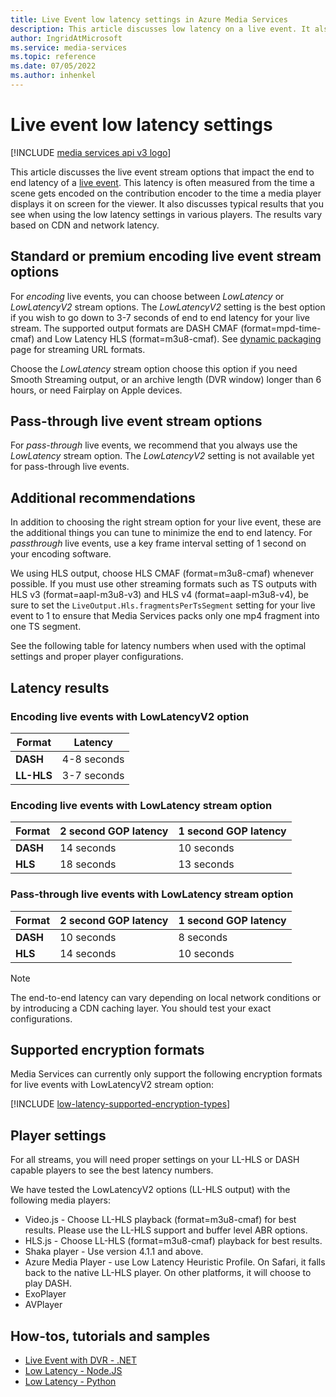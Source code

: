 ```yaml
---
title: Live Event low latency settings in Azure Media Services
description: This article discusses low latency on a live event. It also discusses typical results that you see when using the low latency settings in various players. The results vary based on CDN and network latency.
author: IngridAtMicrosoft
ms.service: media-services
ms.topic: reference
ms.date: 07/05/2022
ms.author: inhenkel
---
```


# Live event low latency settings

[!INCLUDE [media services api v3 logo](./includes/v3-hr.md)]

This article discusses the live event stream options that impact the end to end latency of a [live event](/rest/api/media/liveevents). This latency is often measured from the time a scene gets encoded on the contribution encoder to the time a media player displays it on screen for the viewer. It also discusses typical results that you see when using the low latency settings in various players. The results vary based on CDN and network latency.


## Standard or premium encoding live event stream options
For *encoding* live events, you can choose between *LowLatency* or *LowLatencyV2* stream options. The *LowLatencyV2* setting is the best option if you wish to go down to 3-7 seconds of end to end latency for your live stream. The supported output formats are DASH CMAF (format=mpd-time-cmaf) and Low Latency HLS (format=m3u8-cmaf). See [dynamic packaging](encode-dynamic-packaging-concept.md) page for streaming URL formats.

Choose the *LowLatency* stream option choose this option if you need Smooth Streaming output, or an archive length (DVR window) longer than 6 hours, or need Fairplay on Apple devices.

## Pass-through live event stream options
For *pass-through* live events, we recommend that you always use the *LowLatency* stream option. The *LowLatencyV2* setting is not available yet for pass-through live events.

## Additional recommendations

In addition to choosing the right stream option for your live event, these are the additional things you can tune to minimize the end to end latency.
For *passthrough* live events, use a key frame interval setting of 1 second on your encoding software.

We using HLS output, choose HLS CMAF (format=m3u8-cmaf) whenever possible. If you must use other streaming formats such as TS outputs with HLS v3 (format=aapl-m3u8-v3) and HLS v4 (format=aapl-m3u8-v4), be sure to set the `LiveOutput.Hls.fragmentsPerTsSegment` setting for your live event to 1 to ensure that Media Services packs only one mp4 fragment into one TS segment.

See the following table for latency numbers when used with the optimal settings and proper player configurations.

## Latency results
### Encoding live events with LowLatencyV2 option

| Format | Latency |
|---|---|
|**DASH**| 4-8 seconds|
|**LL-HLS**| 3-7 seconds|

### Encoding live events with LowLatency stream option

| Format |2 second GOP latency |1 second GOP latency |
|---|---|---|
|**DASH**|14 seconds |10 seconds|
|**HLS**|18 seconds |13 seconds|

### Pass-through live events with LowLatency stream option
| Format | 2 second GOP latency | 1 second GOP latency |
|---|---|---|
|**DASH**|10 seconds|8 seconds|
|**HLS**|14 seconds|10 seconds|

> [!NOTE]
> The end-to-end latency can vary depending on local network conditions or by introducing a CDN caching layer. You should test your exact configurations.

## Supported encryption formats

Media Services can currently only support the following encryption formats for live events with LowLatencyV2 stream option:

[!INCLUDE [low-latency-supported-encryption-types](includes/low-latency-supported-encryption-types.md)]

## Player settings

For all streams, you will need proper settings on your LL-HLS or DASH capable players to see the best latency numbers.

We have tested the LowLatencyV2 options (LL-HLS output) with the following media players:

- Video.js - Choose LL-HLS playback (format=m3u8-cmaf) for best results. Please use the LL-HLS support and buffer level ABR options.
- HLS.js - Choose LL-HLS (format=m3u8-cmaf) playback for best results.
- Shaka player - Use version 4.1.1 and above.
- Azure Media Player - use Low Latency Heuristic Profile. On Safari, it falls back to the native LL-HLS player.  On other platforms, it will choose to play DASH.
- ExoPlayer
- AVPlayer

## How-tos, tutorials and samples

- [Live Event with DVR - .NET](https://github.com/Azure-Samples/media-services-v3-dotnet/blob/main/Live/LiveEventWithDVR/Program.cs)
- [Low Latency - Node.JS](https://github.com/Azure-Samples/media-services-v3-node-tutorials/blob/main/Live/720P_Low_Latency_Encoding_Live_Event/index.ts)
- [Low Latency - Python](https://github.com/Azure-Samples/media-services-v3-python/blob/main/Live/720p_Encoding_Live_Event_Low_Latency/720p_low_latency_encoding_live_event.py)
